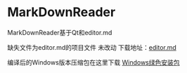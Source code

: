 # MarkDownReader
MarkDownReader基于Qt和editor.md

缺失文件为editor.md的项目文件 未改动 下载地址：[editor.md](https://pandao.github.io/editor.md/)

编译后的Windows版本压缩包在这里下载 [Windows绿色安装包](http://www.aclrp.com/MarkDownReader.zip)
